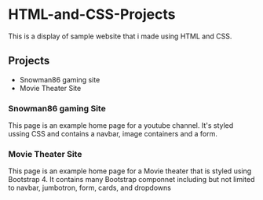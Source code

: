 # HTML-and-CSS-Projects
This is a display of sample website that i made using HTML and CSS.

## Projects
* Snowman86 gaming site
* Movie Theater Site

### Snowman86 gaming Site
This page is an example home page for a youtube channel. It's styled ussing CSS and contains a navbar, image containers and a form.

### Movie Theater Site
This page is an example home page for a Movie theater that is styled using Bootstrap 4. It contains many Bootstrap componnet including but not limited to navbar, jumbotron, form, cards, and dropdowns
